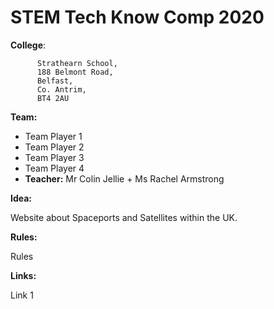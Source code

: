 # STEM Tech Know Comp 2020

<b>College</b>:

          Strathearn School,
          188 Belmont Road,
          Belfast,
          Co. Antrim,
          BT4 2AU

**Team:**
* Team Player 1
* Team Player 2
* Team Player 3
* Team Player 4
* **Teacher:** Mr Colin Jellie + Ms Rachel Armstrong

**Idea:**


Website about Spaceports and Satellites within the UK.

**Rules:**

Rules

**Links:**

Link 1


